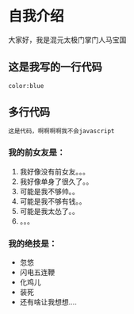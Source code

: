 # 自我介绍
大家好，我是混元太极门掌门人马宝国
## 这是我写的一行代码
`color:blue`

## 多行代码

```javascript
这是代码，啊啊啊啊我不会javascript
```
### 我的前女友是：
1. 我好像没有前女友。。。
2. 我好像单身了很久了。。
3. 可能是我不够帅。。
4. 可能是我不够有钱。。
5. 可能是我太怂了。。
6. 。。。
### 我的绝技是：
* 忽悠
* 闪电五连鞭
* 化鸡儿
* 装死
* 还有啥让我想想....
  

